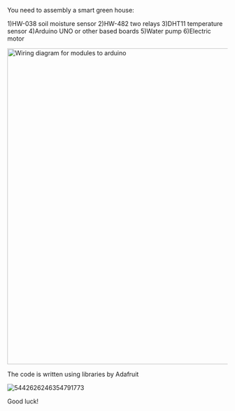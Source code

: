 You need to assembly a smart green house:

1)HW-038 soil moisture sensor
2)HW-482 two relays
3)DHT11 temperature sensor
4)Arduino UNO or other based boards
5)Water pump
6)Electric motor



<img width="1063" height="722" alt="Wiring diagram for modules to arduino" src="https://github.com/user-attachments/assets/7c0caf46-7210-41be-9818-fc722f53089f" />



The code is written using libraries by Adafruit


![5442626246354791773](https://github.com/user-attachments/assets/17ccafa1-b22f-4868-bc70-1132ee82906b)


Good luck!
